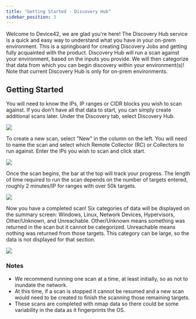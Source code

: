 ```yaml
---
title: "Getting Started - Discovery Hub"
sidebar_position: 3
---
```


Welcome to Device42, we are glad you're here! The Discovery Hub service is a quick and easy way to understand what you have in your on-prem environment. This is a springboard for creating Discovery Jobs and getting fully acquainted with the product. Discovery Hub will run a scan against your environment, based on the inputs you provide. We will then categorize that data from which you can begin discovery within your environment(s)! Note that current Discovery Hub is only for on-prem environments.

## Getting Started

You will need to know the IPs, IP ranges or CIDR blocks you wish to scan against. If you don't have all that data to start, you can simply create additional scans later. Under the Discovery tab, select Discovery Hub.

![](/assets/images/image-10-700x381.png)

To create a new scan, select "New" in the column on the left. You will need to name the scan and select which Remote Collector (RC) or Collectors to run against. Enter the IPs you wish to scan and click start.

![](/assets/images/Screenshot-at-May-02-20-24-59-700x380.png)

Once the scan begins, the bar at the top will track your progress. The length of time required to run the scan depends on the number of targets entered, roughly 2 minutes/IP for ranges with over 50k targets.

![](/assets/images/Screenshot-at-May-02-20-26-16-700x381.png)

Now you have a completed scan! Six categories of data will be displayed on the summary screen: Windows, Linux, Network Devices, Hypervisors, Other/Unknown, and Unreachable. Other/Unknown means something was returned in the scan but it cannot be categorized. Unreachable means nothing was returned from those targets. This category can be large, so the data is not displayed for that section.

![](/assets/images/Screenshot-at-May-02-20-27-06-700x381.png)

### Notes

- We recommend running one scan at a time, at least initially, so as not to inundate the network.
- At this time, if a scan is stopped it cannot be resumed and a new scan would need to be created to finish the scanning those remaining targets.
- These scans are completed with nmap data so there could be some variability in the data as it fingerprints the OS.
